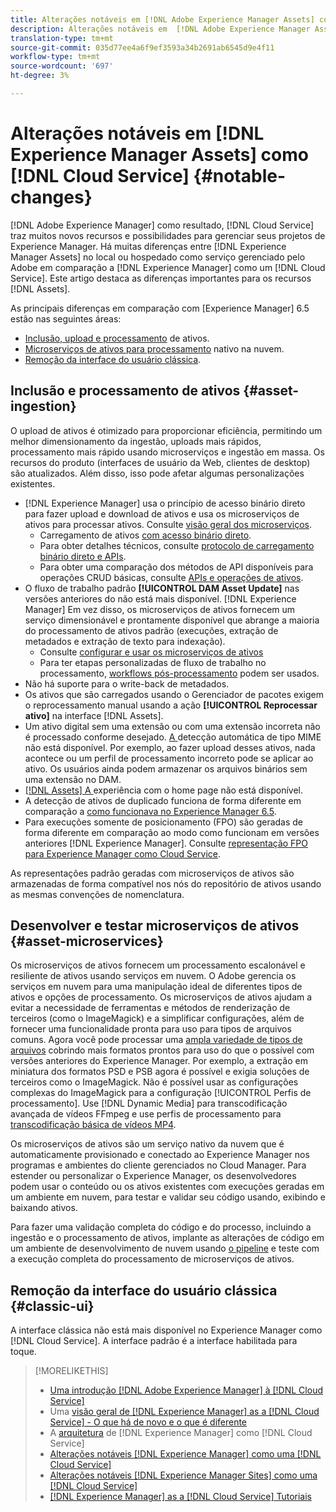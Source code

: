 ```yaml
---
title: Alterações notáveis em [!DNL Adobe Experience Manager Assets] como a [!DNL Cloud Service]
description: Alterações notáveis em  [!DNL Adobe Experience Manager Assets] in [!DNL Experience Manager] as a [!DNL Cloud Service] em comparação com [!DNL Adobe Experience Manager 6.5.
translation-type: tm+mt
source-git-commit: 035d77ee4a6f9ef3593a34b2691ab6545d9e4f11
workflow-type: tm+mt
source-wordcount: '697'
ht-degree: 3%

---
```



# Alterações notáveis em [!DNL Experience Manager Assets] como [!DNL Cloud Service] {#notable-changes}

[!DNL Adobe Experience Manager] como resultado,  [!DNL Cloud Service] traz muitos novos recursos e possibilidades para gerenciar seus projetos de Experience Manager. Há muitas diferenças entre [!DNL Experience Manager Assets] no local ou hospedado como serviço gerenciado pelo Adobe em comparação a [!DNL Experience Manager] como um [!DNL Cloud Service]. Este artigo destaca as diferenças importantes para os recursos [!DNL Assets].

As principais diferenças em comparação com [Experience Manager] 6.5 estão nas seguintes áreas:

* [Inclusão, upload e processamento](#asset-ingestion) de ativos.
* [Microserviços de ativos para processamento](#asset-microservices) nativo na nuvem.
* [Remoção da interface do usuário clássica](#classic-ui).

## Inclusão e processamento de ativos {#asset-ingestion}

O upload de ativos é otimizado para proporcionar eficiência, permitindo um melhor dimensionamento da ingestão, uploads mais rápidos, processamento mais rápido usando microserviços e ingestão em massa. Os recursos do produto (interfaces de usuário da Web, clientes de desktop) são atualizados. Além disso, isso pode afetar algumas personalizações existentes.

* [!DNL Experience Manager] usa o princípio de acesso binário direto para fazer upload e download de ativos e usa os microserviços de ativos para processar ativos. Consulte [visão geral dos microserviços](/help/assets/asset-microservices-overview.md).
   * Carregamento de ativos [com acesso binário direto](/help/assets/asset-microservices-overview.md#asset-upload-with-direct-binary-access).
   * Para obter detalhes técnicos, consulte [protocolo de carregamento binário direto e APIs](/help/assets/developer-reference-material-apis.md#upload-binary).
   * Para obter uma comparação dos métodos de API disponíveis para operações CRUD básicas, consulte [APIs e operações de ativos](/help/assets/developer-reference-material-apis.md#use-cases-and-apis).
* O fluxo de trabalho padrão **[!UICONTROL DAM Asset Update]** nas versões anteriores do não está mais disponível. [!DNL Experience Manager] Em vez disso, os microserviços de ativos fornecem um serviço dimensionável e prontamente disponível que abrange a maioria do processamento de ativos padrão (execuções, extração de metadados e extração de texto para indexação).
   * Consulte [configurar e usar os microserviços de ativos](/help/assets/asset-microservices-configure-and-use.md)
   * Para ter etapas personalizadas de fluxo de trabalho no processamento, [workflows pós-processamento](/help/assets/asset-microservices-configure-and-use.md#post-processing-workflows) podem ser usados.
* Não há suporte para o write-back de metadados.
* Os ativos que são carregados usando o Gerenciador de pacotes exigem o reprocessamento manual usando a ação **[!UICONTROL Reprocessar ativo]** na interface [!DNL Assets].
* Um ativo digital sem uma extensão ou com uma extensão incorreta não é processado conforme desejado. [A ](https://experienceleague.adobe.com/docs/experience-manager-65/assets/administer/detect-asset-mime-type-with-tika.html) detecção automática de tipo MIME não está disponível. Por exemplo, ao fazer upload desses ativos, nada acontece ou um perfil de processamento incorreto pode se aplicar ao ativo. Os usuários ainda podem armazenar os arquivos binários sem uma extensão no DAM.
* [[!DNL Assets] A ](https://experienceleague.adobe.com/docs/experience-manager-65/assets/using/assets-home-page.html) experiência com o home page não está disponível.
* A detecção de ativos de duplicado funciona de forma diferente em comparação a [como funcionava no Experience Manager 6.5](https://experienceleague.adobe.com/docs/experience-manager-65/assets/managing/duplicate-detection.html).
* Para execuções somente de posicionamento (FPO) são geradas de forma diferente em comparação ao modo como funcionam em versões anteriores [!DNL Experience Manager]. Consulte [representação FPO para Experience Manager como Cloud Service](https://helpx.adobe.com/enterprise/admin-guide.html/enterprise/using/configure-aem-assets-for-asset-link.ug.html).

As representações padrão geradas com microserviços de ativos são armazenadas de forma compatível nos nós do repositório de ativos usando as mesmas convenções de nomenclatura.

## Desenvolver e testar microserviços de ativos {#asset-microservices}

Os microserviços de ativos fornecem um processamento escalonável e resiliente de ativos usando serviços em nuvem. O Adobe gerencia os serviços em nuvem para uma manipulação ideal de diferentes tipos de ativos e opções de processamento. Os microserviços de ativos ajudam a evitar a necessidade de ferramentas e métodos de renderização de terceiros (como o ImageMagick) e a simplificar configurações, além de fornecer uma funcionalidade pronta para uso para tipos de arquivos comuns. Agora você pode processar uma [ampla variedade de tipos de arquivos](/help/assets/file-format-support.md) cobrindo mais formatos prontos para uso do que o possível com versões anteriores do Experience Manager. Por exemplo, a extração em miniatura dos formatos PSD e PSB agora é possível e exigia soluções de terceiros como o ImageMagick. Não é possível usar as configurações complexas do ImageMagick para a configuração [!UICONTROL Perfis de processamento]. Use [!DNL Dynamic Media] para transcodificação avançada de vídeos FFmpeg e use perfis de processamento para [transcodificação básica de vídeos MP4](/help/assets/manage-video-assets.md#transcode-video).

Os microserviços de ativos são um serviço nativo da nuvem que é automaticamente provisionado e conectado ao Experience Manager nos programas e ambientes do cliente gerenciados no Cloud Manager. Para estender ou personalizar o Experience Manager, os desenvolvedores podem usar o conteúdo ou os ativos existentes com execuções geradas em um ambiente em nuvem, para testar e validar seu código usando, exibindo e baixando ativos.

Para fazer uma validação completa do código e do processo, incluindo a ingestão e o processamento de ativos, implante as alterações de código em um ambiente de desenvolvimento de nuvem usando [o pipeline](/help/implementing/cloud-manager/configure-pipeline.md) e teste com a execução completa do processamento de microserviços de ativos.

## Remoção da interface do usuário clássica {#classic-ui}

A interface clássica não está mais disponível no Experience Manager como [!DNL Cloud Service]. A interface padrão é a interface habilitada para toque.

>[!MORELIKETHIS]
>
>* [Uma introdução  [!DNL Adobe Experience Manager] à [!DNL Cloud Service]](/help/overview/introduction.md)
>* Uma [visão geral de [!DNL Experience Manager] as a [!DNL Cloud Service] - O que há de novo e o que é diferente](/help/overview/what-is-new-and-different.md)
>* A [arquitetura](/help/core-concepts/architecture.md) de [!DNL Experience Manager] como [!DNL Cloud Service]
>* [Alterações notáveis  [!DNL Experience Manager] como uma [!DNL Cloud Service]](/help/release-notes/aem-cloud-changes.md)
>* [Alterações notáveis  [!DNL Experience Manager Sites] como uma [!DNL Cloud Service]](/help/sites-cloud/sites-cloud-changes.md)
>* [[!DNL Experience Manager] as a [!DNL Cloud Service] Tutoriais](https://experienceleague.adobe.com/docs/experience-manager-learn/cloud-service/overview.html)


